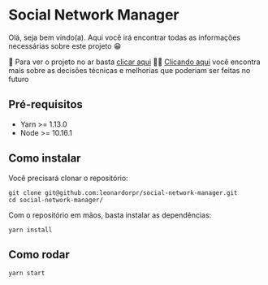# Social Network Manager

Olá, seja bem vindo(a). Aqui você irá encontrar todas as informações necessárias sobre este projeto 😁

🚀 Para ver o projeto no ar basta [clicar aqui](http://mlabs-social-network-manager.herokuapp.com/)
👨‍💻 [Clicando aqui](https://github.com/leonardorpr/social-network-manager/blob/master/DEV.md) você encontra mais sobre as decisões técnicas e melhorias que poderiam ser feitas no futuro

## Pré-requisitos

- Yarn >= 1.13.0
- Node >= 10.16.1

## Como instalar

Você precisará clonar o repositório:

```
git clone git@github.com:leonardorpr/social-network-manager.git
cd social-network-manager/
```

Com o repositório em mãos, basta instalar as dependências:

```
yarn install
```

## Como rodar

```
yarn start
```
